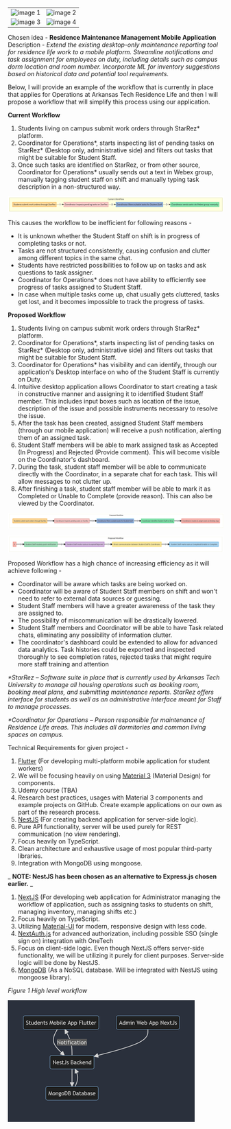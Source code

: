 <table>
  <tr>
    <td valign="top"><img src="https://github.com/user-attachments/assets/224b0270-98f9-44a4-b6a1-0629c80c2b2e" alt="image 1" width="529"></td>
    <td valign="top"><img src="https://github.com/user-attachments/assets/c6b43c20-9853-4b2e-a173-4cadd0029fc6" alt="image 2" width="529"></td>
  </tr>
  <tr>
    <td valign="top"><img src="https://github.com/user-attachments/assets/301b421d-60f7-4ab9-84da-c15c2934e177" alt="image 3" width="529"></td>
    <td valign="top"><img src="https://github.com/user-attachments/assets/e490a6c5-8568-498f-95e4-a5fdb1e63245" alt="image 4" width="234"></td>
  </tr>
</table>


Chosen idea - **Residence Maintenance Management Mobile Application**
 Description - _Extend the existing desktop-only maintenance reporting tool for residence life work to a mobile platform. Streamline notifications and task assignment for employees on duty, including details such as campus dorm location and room number. Incorporate ML for inventory suggestions based on historical data and potential tool requirements._

Below, I will provide an example of the workflow that is currently in place that applies for Operations at Arkansas Tech Residence Life and then I will propose a workflow that will simplify this process using our application.

**Current Workflow**

1. Students living on campus submit work orders through StarRez\* platform.
2. Coordinator for Operations\*, starts inspecting list of pending tasks on StarRez\* (Desktop only, administrative side) and filters out tasks that might be suitable for Student Staff.
3. Once such tasks are identified on StarRez, or from other source, Coordinator for Operations\* usually sends out a text in Webex group, manually tagging student staff on shift and manually typing task description in a non-structured way.

![](readme_img/Picture1.png)

This causes the workflow to be inefficient for following reasons -

- It is unknown whether the Student Staff on shift is in progress of completing tasks or not.
- Tasks are not structured consistently, causing confusion and clutter among different topics in the same chat.
- Students have restricted possibilities to follow up on tasks and ask questions to task assigner.
- Coordinator for Operations\* does not have ability to efficiently see progress of tasks assigned to Student Staff.
- In case when multiple tasks come up, chat usually gets cluttered, tasks get lost, and it becomes impossible to track the progress of tasks.

**Proposed Workflow**

1. Students living on campus submit work orders through StarRez\* platform.
2. Coordinator for Operations\*, starts inspecting list of pending tasks on StarRez\* (Desktop only, administrative side) and filters out tasks that might be suitable for Student Staff.
3. Coordinator for Operations\* has visibility and can identify, through our application's Desktop interface on who of the Student Staff is currently on Duty.
4. Intuitive desktop application allows Coordinator to start creating a task in constructive manner and assigning it to identified Student Staff member. This includes input boxes such as location of the issue, description of the issue and possible instruments necessary to resolve the issue.
5. After the task has been created, assigned Student Staff members (through our mobile application) will receive a push notification, alerting them of an assigned task.
6. Student Staff members will be able to mark assigned task as Accepted (In Progress) and Rejected (Provide comment). This will become visible on the Coordinator's dashboard.
7. During the task, student staff member will be able to communicate directly with the Coordinator, in a separate chat for each task. This will allow messages to not clutter up.
8. After finishing a task, student staff member will be able to mark it as Completed or Unable to Complete (provide reason). This can also be viewed by the Coordinator.

![](readme_img/Picture2.png)

![](readme_img/Picture3.png)

Proposed Workflow has a high chance of increasing efficiency as it will achieve following -

- Coordinator will be aware which tasks are being worked on.
- Coordinator will be aware of Student Staff members on shift and won't need to refer to external data sources or guessing.
- Student Staff members will have a greater awareness of the task they are assigned to.
- The possibility of miscommunication will be drastically lowered.
- Student Staff members and Coordinator will be able to have Task related chats, eliminating any possibility of information clutter.
- The coordinator's dashboard could be extended to allow for advanced data analytics. Task histories could be exported and inspected thoroughly to see completion rates, rejected tasks that might require more staff training and attention

_\*StarRez – Software suite in place that is currently used by Arkansas Tech University to manage all housing operations such as booking room, booking meal plans, and submitting maintenance reports. StarRez offers interface for students as well as an administrative interface meant for Staff to manage processes._

_\*Coordinator for Operations – Person responsible for maintenance of Residence Life areas. This includes all dormitories and common living spaces on campus._

Technical Requirements for given project -

1. ⁠[Flutter](https://flutter.dev/) (For developing multi-platform mobile application for student workers)
  1. We will be focusing heavily on using [Material 3](https://m3.material.io/components) (Material Design) for components.
  2. Udemy course (TBA)
  3. Research best practices, usages with Material 3 components and example projects on GitHub. Create example applications on our own as part of the research process.
2. [NestJS](https://nestjs.com/) (For creating backend application for server-side logic).
  1. Pure API functionality, server will be used purely for REST communication (no view rendering).
  2. Focus heavily on TypeScript.
  3. Clean architecture and exhaustive usage of most popular third-party libraries.
  4. Integration with MongoDB using mongoose.

_ **NOTE: NestJS has been chosen as an alternative to Express.js chosen earlier.** _

1. [NextJS](https://nextjs.org/) (For developing web application for Administrator managing the workflow of application, such as assigning tasks to students on shift, managing inventory, managing shifts etc.)
  1. Focus heavily on TypeScript.
  2. Utilizing [Material-UI](https://mui.com/material-ui/) for modern, responsive design with less code.
  3. [NextAuth.js](https://next-auth.js.org/) for advanced authorization, including possible SSO (single sign on) integration with OneTech
  4. Focus on client-side logic. Even though NextJS offers server-side functionality, we will be utilizing it purely for client purposes. Server-side logic will be done by NestJS.
2. [MongoDB](https://www.mongodb.com/) (As a NoSQL database. Will be integrated with NestJS using mongoose library).

_Figure 1 High level workflow_

![](readme_img/Picture4.png)

